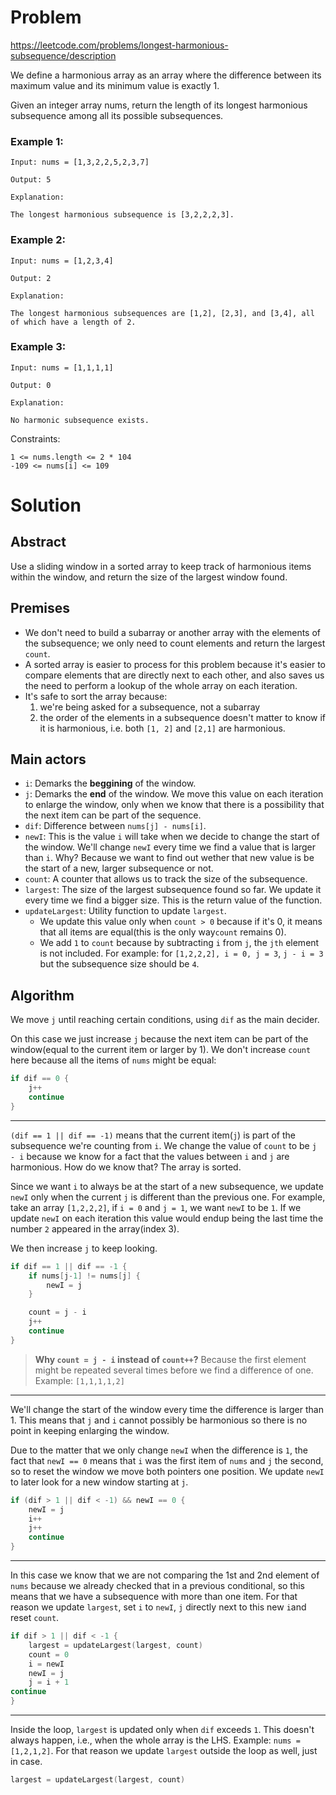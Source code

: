 # Problem
https://leetcode.com/problems/longest-harmonious-subsequence/description

We define a harmonious array as an array where the difference between its maximum value and its minimum value is exactly 1.

Given an integer array nums, return the length of its longest harmonious subsequence among all its possible subsequences.


### Example 1:

    Input: nums = [1,3,2,2,5,2,3,7]
    
    Output: 5
    
    Explanation:
    
    The longest harmonious subsequence is [3,2,2,2,3].

### Example 2:

    Input: nums = [1,2,3,4]
    
    Output: 2
    
    Explanation:
    
    The longest harmonious subsequences are [1,2], [2,3], and [3,4], all of which have a length of 2.

### Example 3:
    
    Input: nums = [1,1,1,1]
    
    Output: 0
    
    Explanation:
    
    No harmonic subsequence exists.



Constraints:

    1 <= nums.length <= 2 * 104
    -109 <= nums[i] <= 109

# Solution
## Abstract
Use a sliding window in a sorted array to keep track of harmonious items within the window, and return the size of the largest window found.

## Premises
- We don't need to build a subarray or another array with the elements of the subsequence; we only need to count elements and return the largest `count`. 
- A sorted array is easier to process for this problem because it's easier to compare elements that are directly next to each other, and also saves us the need to perform a lookup of the whole array on each iteration. 
- It's safe to sort the array because: 
  1. we're being asked for a subsequence, not a subarray
  2. the order of the elements in a subsequence doesn't matter to know if it is harmonious, i.e. both `[1, 2]` and `[2,1]` are harmonious.

## Main actors
- `i`: Demarks the **beggining** of the window. 
- `j`: Demarks the **end** of the window. We move this value on each iteration to enlarge the window, only when we know that there is a possibility that the next item can be part of the sequence.
- `dif`: Difference between `nums[j] - nums[i]`.
- `newI`: This is the value `i` will take when we decide to change the start of the window. We'll change `newI` every time we find a value that is larger than `i`. Why? Because we want to find out wether that new value is be the start of a new, larger subsequence or not.
- `count`: A counter that allows us to track the size of the subsequence.
- `largest`: The size of the largest subsequence found so far. We update it every time we find a bigger size. This is the return value of the function. 
- `updateLargest`: Utility function to update `largest`. 
  - We update this value only when `count > 0` because if it's 0, it means that all items are equal(this is the only way`count` remains 0).
  - We add `1` to `count` because by subtracting `i` from `j`, the `jth` element is not included. For example: for `[1,2,2,2], i = 0, j = 3`, `j - i = 3` but the subsequence size should be `4`.


## Algorithm
We move `j` until reaching certain conditions, using `dif` as the main decider.

On this case we just increase `j` because the next item can be part of the window(equal to the current item or larger by 1). We don't increase `count` here because all the items of `nums` might be equal:
```go
if dif == 0 {
    j++
    continue
}
```
----
`(dif == 1 || dif == -1)` means that the current item(`j`) is part of the subsequence we're counting from `i`. We change the value of `count` to be `j - i` because we know for a fact that the values between `i` and `j` are harmonious. How do we know that? The array is sorted.

Since we want `i` to always be at the start of a new subsequence, we update `newI` only when the current `j` is different than the previous one. For example, take an array `[1,2,2,2]`, if `i = 0` and `j = 1`, we want `newI` to be `1`. If we update `newI` on each iteration this value would endup being the last time the number `2` appeared in the array(index 3).

We then increase `j` to keep looking.
```go
if dif == 1 || dif == -1 {
    if nums[j-1] != nums[j] {
        newI = j
    }

    count = j - i
    j++
    continue
}

```
> **Why `count = j - i` instead of `count++`?** Because the first element might be repeated several times before we find a difference of one. Example: `[1,1,1,1,2]`
---
We'll change the start of the window every time the difference is larger than 1. This means that `j` and `i` cannot possibly be harmonious so there is no point in keeping enlarging the window.

Due to the matter that we only change `newI` when the difference is `1`, the fact that `newI == 0` means that `i` was the first item of `nums` and `j` the second, so to reset the window we move both pointers one position. We update `newI` to later look for a new window starting at `j`. 
```go
if (dif > 1 || dif < -1) && newI == 0 {
    newI = j
    i++
    j++
    continue
}
```
---
In this case we know that we are not comparing the 1st and 2nd element of `nums` because we already checked that in a previous conditional, so this means that we have a subsequence with more than one item. For that reason we update `largest`, set `i` to `newI`, `j` directly next to this new `i`and reset `count`.
```go
if dif > 1 || dif < -1 {
    largest = updateLargest(largest, count)
    count = 0
    i = newI
    newI = j
    j = i + 1
continue
}
```
---
Inside the loop, `largest` is updated only when `dif` exceeds `1`. This doesn't always happen, i.e., when the whole array is the LHS. Example: `nums = [1,2,1,2]`. For that reason we update `largest` outside the loop as well, just in case.
```go
largest = updateLargest(largest, count)
```



















